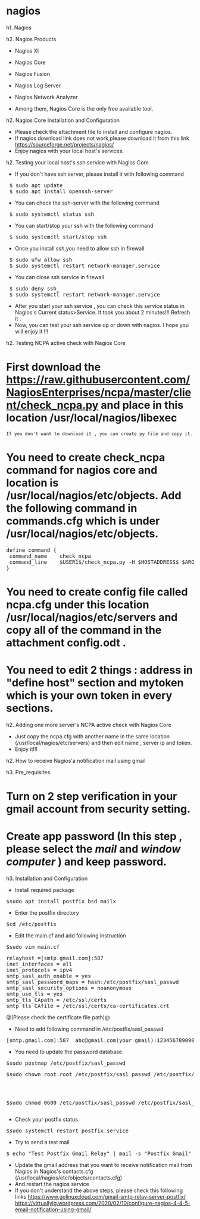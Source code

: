 # nagios

h1. Nagios 

h2. Nagios Products

* Nagios XI
* Nagios Core
* Nagios Fusion
* Nagios Log Server
* Nagios Network Analyzer 

* Among them, Nagios Core is the only free available tool.

h2. Nagios Core Installation and Configuration

* Please check the attachment file to install and configure nagios.
* If nagios download link does not work,please download it from this link https://sourceforge.net/projects/nagios/
* Enjoy nagios with your local host's services. 

h2. Testing your local host's ssh service with Nagios Core

* If you don't have ssh server, please install it with following command
<pre>
 $ sudo apt update
 $ sudo apt install openssh-server
</pre>
* You can check the ssh-server with the following command
<pre>
 $ sudo systemctl status ssh
</pre>
* You can start/stop your ssh with the following command 
<pre>
 $ sudo systemctl start/stop ssh
</pre>
* Once you install ssh,you need to allow ssh in firewall
<pre>
 $ sudo ufw allow ssh
 $ sudo systemctl restart network-manager.service
</pre>
* You can close ssh service in firewall
<pre>
 $ sudo deny ssh_
 $ sudo systemctl restart network-manager.service
</pre>
* After you start your ssh service , you can check this service status in Nagios's Current status>Service. It took you about 2 minutes!!! Refresh it .
* Now, you can test your ssh service up or down with nagios. I hope you will enjoy it !!!

h2. Testing NCPA active check with Nagios Core

#  First download the https://raw.githubusercontent.com/NagiosEnterprises/ncpa/master/client/check_ncpa.py and place in this location /usr/local/nagios/libexec 
    If you don't want to download it , you can create py file and copy it.
#  You need to create check_ncpa command for nagios core and location is /usr/local/nagios/etc/objects. Add the following command in commands.cfg which is under /usr/local/nagios/etc/objects.
<pre>
define command {
 command_name    check_ncpa
 command_line    $USER1$/check_ncpa.py -H $HOSTADDRESS$ $ARG1$
}
</pre>
#  You need to create config file called ncpa.cfg under this location /usr/local/nagios/etc/servers and copy all of the command in the attachment config.odt .
#  You need to edit 2 things : address in "define host" section and mytoken which is your own token  in every sections.  

h2. Adding one more server's NCPA active check with Nagios Core

* Just copy the ncpa.cfg with another name in the same location (/usr/local/nagios/etc/servers) and then edit name , server ip and token.
* Enjoy it!!!

h2. How to receive Nagios'a notification mail using gmail

h3. Pre_requisites

# Turn on 2 step verification in your gmail account from security setting.
# Create app password (In this step , please select the *mail* and *window computer* ) and keep password.

h3. Installation and Configuration

* Install required package 
<pre>
$sudo apt install postfix bsd_mailx
</pre> 
* Enter the postfix directory
<pre>
$cd /etc/postfix
</pre>
* Edit the main.cf and add following instruction
<pre>
$sudo vim main.cf
</pre>
<pre>
relayhost =[smtp.gmail.com]:587
inet_interfaces = all
inet_protocols = ipv4
smtp_sasl_auth_enable = yes
smtp_sasl_password_maps = hash:/etc/postfix/sasl_passwd
smtp_sasl_security_options = noanonymous
smtp_use_tls = yes
smtp_tls_CApath = /etc/ssl/certs  
smtp_tls_CAfile = /etc/ssl/certs/ca-certificates.crt
</pre> 
@(Please check the certificate file path)@

* Need to add following command in /etc/postfix/sasl_passwd  
<pre>
[smtp.gmail.com]:587  abc@gmail.com(your gmail):1234567890987654(your generated app password)
</pre>
* You need to update the password database
<pre>
$sudo postmap /etc/postfix/sasl_passwd
<pre>
$sudo chown root:root /etc/postfix/sasl_passwd /etc/postfix/sasl_passwd.db
</pre>
$sudo chmod 0600 /etc/postfix/sasl_passwd /etc/postfix/sasl_passwd.db
</pre>
* Check your postfix status
<pre>
$sudo systemctl restart postfix.service
</pre>
* Try to send a test mail
<pre>
$ echo "Test Postfix Gmail Relay" | mail -s "Postfix Gmail" receivergmailaddress@gmail.com
</pre>
* Update the gmail address that you want to receive notification mail from Nagios in Nagios's contacts.cfg (/usr/local/nagios/etc/objects/contacts.cfg)
* And restart the nagios service
* If you don't understand the above steps, please check this following links
https://www.golinuxcloud.com/gmail-smtp-relay-server-postfix/
https://virtuallylg.wordpress.com/2020/02/10/configure-nagios-4-4-5-email-notification-using-gmail/



